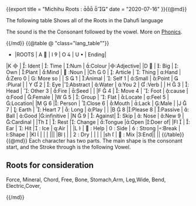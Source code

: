 {{export
title = "Michihu Roots :  "
date = "2020-07-16"
}}{{@md}}

The following table Shows all of the Roots in the Dahufi language

The sound is the the Consonant followed by the vowel. More on [Phonics](/language/phonics.html).

{{/md}}
{{@table @ "class=\"lang_table\""}}
* |ROOTS 	| A       	| I         	| O		| U  		| Ending|

|K 		| : Ident	| : Time	| :Num	| :Colour	|:Adjective|
|D 		| : Big    	| : Own    	| :Plant	| :Mind   	|  :Noun	 |
|Ch 	0	| : Article	| : Thing 	| :Hand	| :Zero 0	| : More so |
| S 	1	| :Animal	| : Self 1 	| :Small	| :Point  	|  :Plural	 |
| Y  	2 	| : Eye	|:Abstract	| :Water	| :You 2  	|  :Verb 	 |
| H 	3	| : Head	| : Other 3	| :Fire	| :Seed   	| 		 |
|F 	4	| : Move 4	| : Foot   	| :cause	| :Food   	| :Female	 |
|W 	5	| : Group	| : Flat	| :Locate	| :Feel 5	|:Location|
|M 	6	|: Person	| :Close 6	| :Mouth	| :Lack	| :Male	 |
|J 	7	| : Earth	| : Heart 7	| : Long	| :Play	| 		 |
|B 	8	|:Please 8	| :Passive 	| : Ball	| :Good	|:infinitive |
|N 	9	| : Against| : Skip	| : Nose	| :New 9	|:Cardinal	 |
|Th  	| : Rest  		|: Change	| :Tongue	|:Open 	|:Doer of|
|Fl 	| : Ear	| : Hit	| : Ice	| :Air	| 		 |
|L 	|  : Help	|  : Side	|  : Strong	|:Break |:Shape |
|Kl 	| | | |||
|Bl  	| |  : Dry | | | |
|sh  	|  : Mix |:End|| ||
{{/table}}
{{@md}}
Each character has two parts. The main shape is the consonant start, and the Stroke through is the following Vowel.

Roots for consideration
--------------------

Force, Mineral, Chord, Free, Bone, Stomach,Arm, Leg,Wide, Bend, Electric,Cover,

{{/md}}

